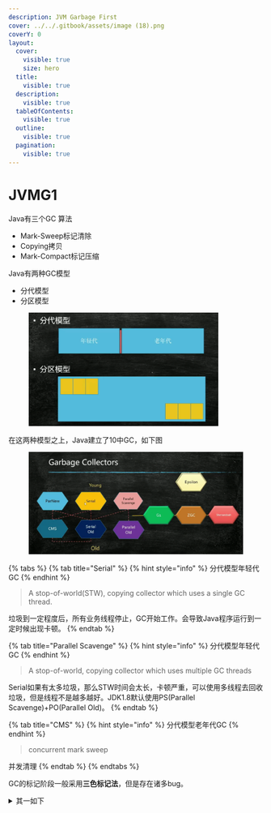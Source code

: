 ```yaml
---
description: JVM Garbage First
cover: ../../.gitbook/assets/image (18).png
coverY: 0
layout:
  cover:
    visible: true
    size: hero
  title:
    visible: true
  description:
    visible: true
  tableOfContents:
    visible: true
  outline:
    visible: true
  pagination:
    visible: true
---
```


# JVMG1

Java有三个GC 算法

* Mark-Sweep标记清除
* Copying拷贝
* Mark-Compact标记压缩

Java有两种GC模型

* 分代模型
* 分区模型

<figure><img src="../../.gitbook/assets/image (19).png" alt="" width="375"><figcaption></figcaption></figure>

在这两种模型之上，Java建立了10中GC，如下图

<figure><img src="../../.gitbook/assets/image (18).png" alt="" width="563"><figcaption></figcaption></figure>

{% tabs %}
{% tab title="Serial" %}
{% hint style="info" %}
分代模型年轻代GC
{% endhint %}

> A stop-of-world(STW), copying collector which uses a single GC thread.

垃圾到一定程度后，所有业务线程停止，GC开始工作。会导致Java程序运行到一定时候出现卡顿。
{% endtab %}

{% tab title="Parallel Scavenge" %}
{% hint style="info" %}
分代模型年轻代GC
{% endhint %}

> A stop-of-world, copying collector which uses multiple GC threads

Serial如果有太多垃圾，那么STW时间会太长，卡顿严重，可以使用多线程去回收垃圾，但是线程不是越多越好。JDK1.8默认使用PS(Parallel Scavenge)+PO(Parallel Old)。
{% endtab %}

{% tab title="CMS" %}
{% hint style="info" %}
分代模型老年代GC
{% endhint %}

> concurrent mark sweep

并发清理
{% endtab %}
{% endtabs %}



GC的标记阶段一般采用**三色标记法**，但是存在诸多bug。

<details>

<summary>其一如下</summary>

A及其子已经标记到，B被标记到但其子未标记，D还未标记，此时标记任务停止，业务任务启动

<img src="../../.gitbook/assets/image (21).png" alt="" data-size="original">

A新引用了D，B取消引用D，变成下图，此时业务任务停止，标记任务启动

![](<../../.gitbook/assets/image (22).png>)

标记任务从灰色B继续标记，发现没有子，于是一轮结束，标记AB为有效，D为垃圾。

解决方案有很多，其一如下

在JVM中设计一种屏障，一旦观察到黑色向白色建立引用，将此黑色修正为灰色。

</details>





